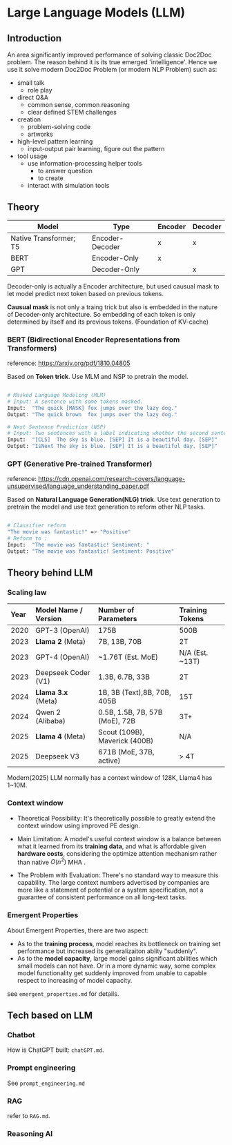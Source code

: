 # Large Language Models (LLM)

## Introduction

An area significantly improved performance of solving classic Doc2Doc problem. 
The reason behind it is its true emerged 'intelligence'.
Hence we use it solve modern Doc2Doc Problem (or modern NLP Problem) such as:
- small talk
  - role play
- direct Q&A 
  - common sense, common reasoning
  - clear defined STEM challenges
- creation
  - problem-solving code
  - artworks
- high-level pattern learning
  - input-output pair learning, figure out the pattern
- tool usage
  - use information-processing helper tools
    - to answer question
    - to create
  - interact with simulation tools


## Theory

| Model     | Type      |  Encoder | Decoder
|---------------|---------------|-------------|-------------|
| Native Transformer; T5 | Encoder-Decoder | x | x|
| BERT | Encoder-Only |x | |
| GPT | Decoder-Only |  | x|

Decoder-only is actually a Encoder architecture, but used causual mask to let model predict next token based on previous tokens. 

**Causual mask** is not only a traing trick but also is embedded in the nature of Decoder-only architecture. So embedding of each token is only determined by itself and its previous tokens. (Foundation of KV-cache)

### BERT (Bidirectional Encoder Representations from Transformers)
reference: https://arxiv.org/pdf/1810.04805

Based on **Token trick**. Use MLM and NSP to pretrain the model.

```bash

# Masked Language Modeling (MLM)
# Input: A sentence with some tokens masked.
Input:  "The quick [MASK] fox jumps over the lazy dog."
Output: "The quick brown  fox jumps over the lazy dog."

# Next Sentence Prediction (NSP)
# Input: Two sentences with a label indicating whether the second sentence follows the first.
Input:  "[CLS]  The sky is blue. [SEP] It is a beautiful day. [SEP]"
Output: "IsNext The sky is blue. [SEP] It is a beautiful day. [SEP]"  

```

### GPT (Generative Pre-trained Transformer)
reference: https://cdn.openai.com/research-covers/language-unsupervised/language_understanding_paper.pdf


Based on **Natural Language Generation(NLG) trick**. Use text generation to pretrain the model and use text generation to reform other NLP tasks.

```bash

# Classifier reform
"The movie was fantastic!" => "Positive" 
# Reform to :
Input:  "The movie was fantastic! Sentiment: "
Output: "The movie was fantastic! Sentiment: Positive"

```
## Theory behind LLM

### Scaling law

| Year | Model Name / Version | Number of Parameters | Training Tokens |
| :--- | :--- | :--- | :--- |
| 2020 | GPT-3 (OpenAI) | 175B | 500B |
| 2023 | **Llama 2** (Meta) | 7B, 13B, 70B | 2T |
| 2023 | GPT-4 (OpenAI) | ~1.76T (Est. MoE) | N/A (Est. ~13T) |
| 2023 | Deepseek Coder (V1) | 1.3B, 6.7B, 33B | 2T |
| 2024 | **Llama 3.x** (Meta) | 1B, 3B (Text),8B, 70B, 405B  | 15T |
| 2024 | Qwen 2 (Alibaba) | 0.5B, 1.5B, 7B, 57B (MoE), 72B | 3T+ |
| 2025 | **Llama 4** (Meta) | Scout (109B), Maverick (400B) | N/A |
| 2025 | Deepseek V3 | 671B (MoE, 37B,  active) | > 4T |

Modern(2025) LLM normally has a context window of 128K, Llama4 has 1~10M.

### Context window
- Theoretical Possibility: It's theoretically possible to greatly extend the context window using improved PE design.

- Main Limitation: A model's useful context window is a balance between what it learned from its **training data**, and what is affordable given **hardware costs**, considering the optimize attention mechanism rather than native $O(n^{2})$ MHA .

- The Problem with Evaluation: There's no standard way to measure this capability. The large context numbers advertised by companies are more like a statement of potential or a system specification, not a guarantee of consistent performance on all long-text tasks.

### Emergent Properties

About Emergent Properties, there are two aspect:
- As to the **training process**, model reaches its bottleneck on training set performance but increased its generalizaiton ablity "suddenly".
- As to the **model capacity**, large model gains significant abilities which small models can not have. Or in a more dynamic way, some complex model functionality get suddenly improved from unable to capable respect to increasing of model capacity.

see `emergent_properties.md` for details.


## Tech based on LLM

### Chatbot

How is ChatGPT built: `chatGPT.md`.

### Prompt engineering

See `prompt_engineering.md`

### RAG
refer to `RAG.md`.

### Reasoning AI

